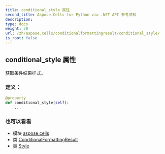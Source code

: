 ```yaml
---
title: conditional_style 属性
second_title: Aspose.Cells for Python via .NET API 参考资料
description:
type: docs
weight: 70
url: /zh/aspose.cells/conditionalformattingresult/conditional_style/
is_root: false
---
```

## conditional_style 属性

获取条件结果样式。
### 定义：
```python
@property
def conditional_style(self):
    ...
```

### 也可以看看
* 模块 [aspose.cells](../../)
* 类 [ConditionalFormattingResult](/cells/python-net/zh/aspose.cells/conditionalformattingresult)
* 类 [Style](/cells/python-net/zh/aspose.cells/style)

